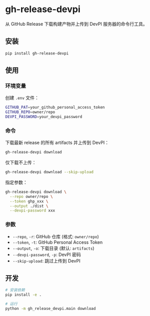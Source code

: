 # gh-release-devpi

从 GitHub Release 下载构建产物并上传到 DevPI 服务器的命令行工具。

## 安装

```bash
pip install gh-release-devpi
```

## 使用

### 环境变量

创建 `.env` 文件：

```bash
GITHUB_PAT=your_github_personal_access_token
GITHUB_REPO=owner/repo
DEVPI_PASSWORD=your_devpi_password
```

### 命令

下载最新 release 的所有 artifacts 并上传到 DevPI：

```bash
gh-release-devpi download
```

仅下载不上传：

```bash
gh-release-devpi download --skip-upload
```

指定参数：

```bash
gh-release-devpi download \
  --repo owner/repo \
  --token ghp_xxx \
  --output ./dist \
  --devpi-password xxx
```

### 参数

- `--repo`, `-r`: GitHub 仓库 (格式: `owner/repo`)
- `--token`, `-t`: GitHub Personal Access Token
- `--output`, `-o`: 下载目录 (默认: `artifacts`)
- `--devpi-password`, `-p`: DevPI 密码
- `--skip-upload`: 跳过上传到 DevPI

## 开发

```bash
# 安装依赖
pip install -e .

# 运行
python -m gh_release_devpi.main download
```
